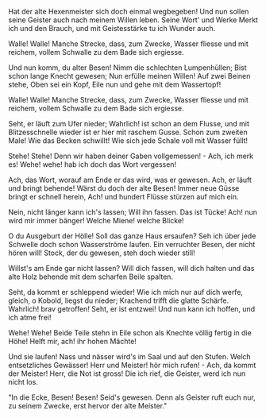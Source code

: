 Hat der alte Hexenmeister
sich doch einmal wegbegeben!
Und nun sollen seine Geister
auch nach meinem Willen leben.
Seine Wort' und Werke
Merkt ich und den Brauch,
und mit Geistesstärke
tu ich Wunder auch.

Walle! Walle!
Manche Strecke,
dass, zum Zwecke,
Wasser fliesse
und mit reichem, vollem Schwalle
zu dem Bade sich ergiesse.

Und nun komm, du alter Besen!
Nimm die schlechten Lumpenhüllen;
Bist schon lange Knecht gewesen;
Nun erfülle meinen Willen!
Auf zwei Beinen stehe,
Oben sei ein Kopf,
Eile nun und gehe
mit dem Wassertopf!

Walle! Walle!
Manche Strecke,
dass, zum Zwecke,
Wasser fliesse
und mit reichem, vollem Schwalle
zu dem Bade sich ergiesse.

Seht, er läuft zum Ufer nieder;
Wahrlich! ist schon an dem Flusse,
und mit Blitzesschnelle wieder
ist er hier mit raschem Gusse.
Schon zum zweiten Male!
Wie das Becken schwillt!
Wie sich jede Schale
voll mit Wasser füllt!

Stehe! Stehe!
Denn wir haben
deiner Gaben
vollgemessen! -
Ach, ich merk es! Wehe! wehe!
hab ich doch das Wort vergessen!

Ach, das Wort, worauf am Ende
er das wird, was er gewesen.
Ach, er läuft und bringt behende!
Wärst du doch der alte Besen!
Immer neue Güsse
bringt er schnell herein,
Ach! und hundert Flüsse
stürzen auf mich ein.

Nein, nicht länger
kann ich's lassen;
Will ihn fassen.
Das ist Tücke!
Ach! nun wird mir immer bänger!
Welche Miene! welche Blicke!

O du Ausgeburt der Hölle!
Soll das ganze Haus ersaufen?
Seh ich über jede Schwelle
doch schon Wasserströme laufen.
Ein verruchter Besen,
der nicht hören will!
Stock, der du gewesen,
steh doch wieder still!

Willst's am Ende
gar nicht lassen?
Will dich fassen,
will dich halten
und das alte Holz behende
mit dem scharfen Beile spalten.

Seht, da kommt er schleppend wieder!
Wie ich mich nur auf dich werfe,
gleich, o Kobold, liegst du nieder;
Krachend trifft die glatte Schärfe.
Wahrlich! brav getroffen!
Seht, er ist entzwei!
Und nun kann ich hoffen,
und ich atme frei!

Wehe! Wehe!
Beide Teile
stehn in Eile
schon als Knechte
völlig fertig in die Höhe!
Helft mir, ach! ihr hohen Mächte!

Und sie laufen! Nass und nässer
wird's im Saal und auf den Stufen.
Welch entsetzliches Gewässer!
Herr und Meister! hör mich rufen! -
Ach, da kommt der Meister!
Herr, die Not ist gross!
Die ich rief, die Geister,
werd ich nun nicht los.

"In die Ecke,
Besen! Besen!
Seid's gewesen.
Denn als Geister
ruft euch nur, zu seinem Zwecke,
erst hervor der alte Meister."
